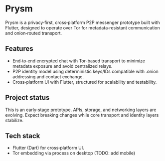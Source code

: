 # Prysm

Prysm is a privacy‑first, cross‑platform P2P messenger prototype built with Flutter, designed to operate over Tor for metadata‑resistant communication and onion‑routed transport.

## Features

- End‑to‑end encrypted chat with Tor-based transport to minimize metadata exposure and avoid centralized relays.
- P2P identity model using deterministic keys/IDs compatible with .onion addressing and contact exchange.
- Cross‑platform UI with Flutter, structured for scalability and testability.

## Project status

This is an early‑stage prototype. APIs, storage, and networking layers are evolving. Expect breaking changes while core transport and identity layers stabilize.

## Tech stack

- Flutter (Dart) for cross‑platform UI.
- Tor embedding via process on desktop (TODO: add mobile)